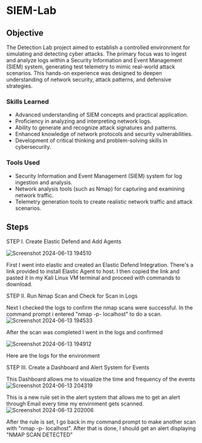 # SIEM-Lab

## Objective

The Detection Lab project aimed to establish a controlled environment for simulating and detecting cyber attacks. The primary focus was to ingest and analyze logs within a Security Information and Event Management (SIEM) system, generating test telemetry to mimic real-world attack scenarios. This hands-on experience was designed to deepen understanding of network security, attack patterns, and defensive strategies.

### Skills Learned

- Advanced understanding of SIEM concepts and practical application.
- Proficiency in analyzing and interpreting network logs.
- Ability to generate and recognize attack signatures and patterns.
- Enhanced knowledge of network protocols and security vulnerabilities.
- Development of critical thinking and problem-solving skills in cybersecurity.

### Tools Used

- Security Information and Event Management (SIEM) system for log ingestion and analysis.
- Network analysis tools (such as Nmap) for capturing and examining network traffic.
- Telemetry generation tools to create realistic network traffic and attack scenarios.

## Steps

STEP I. Create Elastic Defend and Add Agents

![Screenshot 2024-06-13 194510](https://github.com/Matike-Beseke/SIEM-Lab/assets/172703140/443ce52f-5ab2-4e9f-96c8-76669bf6a4ca)

First I went into elastic and created an Elastic Defend Integration. There's a link provided to install Elastic Agent to host. I then copied the link and pasted it in my Kali Linux VM terminal and proceed with commands to download.


STEP II. Run Nmap Scan and Check for Scan in Logs

Next I checked the logs to confirm the nmap scans were successful. In the command prompt i entered "nmap -p- localhost" to do a scan. 
![Screenshot 2024-06-13 194533](https://github.com/Matike-Beseke/SIEM-Lab/assets/172703140/6b13d39d-43d5-4a46-af17-f06d221c4494)

After the scan was completed I went in the logs and confirmed 

![Screenshot 2024-06-13 194912](https://github.com/Matike-Beseke/SIEM-Lab/assets/172703140/a67be7a7-1095-4b6f-b5e4-2c2cced54f27)

Here are the logs for the environment

STEP III. Create a Dashboard and Alert System for Events

This Dashboard allows me to visualize the time and frequency of the events
![Screenshot 2024-06-13 204319](https://github.com/Matike-Beseke/SIEM-Lab/assets/172703140/5847aa51-ad97-43e7-a468-bf7ea670dee3)

This is a new rule set in the alert system that allows me to get an alert through Email every time my envirnment gets scanned. 
![Screenshot 2024-06-13 202006](https://github.com/Matike-Beseke/SIEM-Lab/assets/172703140/bcc9a0a0-06c5-4041-a955-26f506a816e7)

After the rule is set, I go back in my command prompt to make another scan with "nmap -p- localhost". After that is done, I should get an alert displaying "NMAP SCAN DETECTED"




